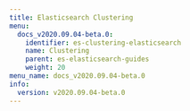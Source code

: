 ```yaml
---
title: Elasticsearch Clustering
menu:
  docs_v2020.09.04-beta.0:
    identifier: es-clustering-elasticsearch
    name: Clustering
    parent: es-elasticsearch-guides
    weight: 20
menu_name: docs_v2020.09.04-beta.0
info:
  version: v2020.09.04-beta.0
---
```


